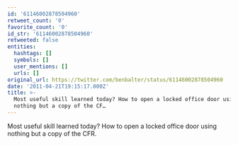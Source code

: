 ```yaml
---
id: '61146002878504960'
retweet_count: '0'
favorite_count: '0'
id_str: '61146002878504960'
retweeted: false
entities:
  hashtags: []
  symbols: []
  user_mentions: []
  urls: []
original_url: https://twitter.com/benbalter/status/61146002878504960
date: '2011-04-21T19:15:17.000Z'
title: >-
  Most useful skill learned today? How to open a locked office door using
  nothing but a copy of the CF…
---
```


Most useful skill learned today? How to open a locked office door using nothing but a copy of the CFR.